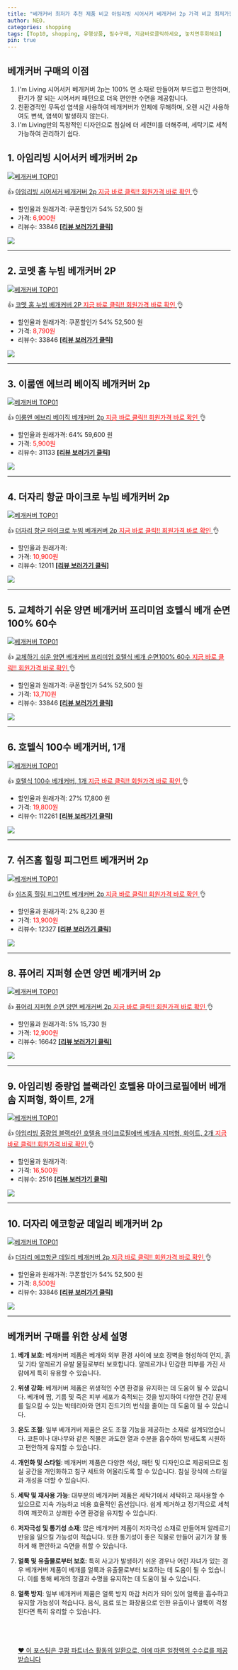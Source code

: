 ```yaml
---
title: "베개커버 최저가 추천 제품 비교 아임리빙 시어서커 베개커버 2p 가격 비교 최저가장점"
author: NEO.
categories: shopping
tags: [Top10, shopping, 유행상품, 필수구매, 지금바로클릭하세요, 놓치면후회해요]
pin: true
---
```

## 베개커버 구매의 이점
1. I'm Living 시어서커 베개커버 2p는 100% 면 소재로 만들어져 부드럽고 편안하며, 환기가 잘 되는 시어서커 패턴으로 더욱 편안한 수면을 제공합니다.
2. 친환경적인 무독성 염색을 사용하여 베개커버가 인체에 무해하며, 오랜 시간 사용하여도 변색, 염색이 발생하지 않는다.
3. I'm Living만의 독창적인 디자인으로 침실에 더 세련미를 더해주며, 세탁기로 세척 가능하여 관리하기 쉽다.

   

## 1. 아임리빙 시어서커 베개커버 2p

[![베개커버 TOP01](https://thumbnail9.coupangcdn.com/thumbnails/remote/490x490ex/image/retail/images/2018/03/28/19/8/18f3e3d6-a0cd-4ffe-aa5c-9f0a4164d04f.jpg)](https://link.coupang.com/re/AFFSDP?lptag=AF3617701&subid=GithubCoopas&pageKey=73257129&traceid=V0-153&itemId=244207428&vendorItemId=3601090068)


👍 [아임리빙 시어서커 베개커버 2p <font color=red> 지금 바로 클릭!! 회원가격 바로 확인 </font> ](https://link.coupang.com/re/AFFSDP?lptag=AF3617701&subid=GithubCoopas&pageKey=73257129&traceid=V0-153&itemId=244207428&vendorItemId=3601090068) 👌 


- 할인율과 원래가격: 쿠폰할인가 54%  52,500   원
- 가격: <span style='color:red'>6,900원</span>
- 리뷰수: 33846  [**[리뷰 보러가기 클릭]**](https://link.coupang.com/re/AFFSDP?lptag=AF3617701&subid=GithubCoopas&pageKey=73257129&traceid=V0-153&itemId=244207428&vendorItemId=3601090068)

[![](/discount_price.png)](https://link.coupang.com/re/AFFSDP?lptag=AF3617701&subid=GithubCoopas&pageKey=73257129&traceid=V0-153&itemId=244207428&vendorItemId=3601090068)

---


   

## 2. 코멧 홈 누빔 베개커버 2P

[![베개커버 TOP01](https://thumbnail10.coupangcdn.com/thumbnails/remote/490x490ex/image/retail/images/3004441462014731-4f8f14e9-2832-40b2-8e6d-dcd584a17bcf.jpg)](https://link.coupang.com/re/AFFSDP?lptag=AF3617701&subid=GithubCoopas&pageKey=6417994898&traceid=V0-153&itemId=13792887723&vendorItemId=81043258227)


👍 [코멧 홈 누빔 베개커버 2P <font color=red> 지금 바로 클릭!! 회원가격 바로 확인 </font> ](https://link.coupang.com/re/AFFSDP?lptag=AF3617701&subid=GithubCoopas&pageKey=6417994898&traceid=V0-153&itemId=13792887723&vendorItemId=81043258227) 👌 


- 할인율과 원래가격: 쿠폰할인가 54%  52,500   원
- 가격: <span style='color:red'>8,790원</span>
- 리뷰수: 33846  [**[리뷰 보러가기 클릭]**](https://link.coupang.com/re/AFFSDP?lptag=AF3617701&subid=GithubCoopas&pageKey=6417994898&traceid=V0-153&itemId=13792887723&vendorItemId=81043258227)

[![](/discount_price.png)](https://link.coupang.com/re/AFFSDP?lptag=AF3617701&subid=GithubCoopas&pageKey=6417994898&traceid=V0-153&itemId=13792887723&vendorItemId=81043258227)

---


   

## 3. 이룸앤 에브리 베이직 베개커버 2p

[![베개커버 TOP01](https://thumbnail10.coupangcdn.com/thumbnails/remote/490x490ex/image/retail/images/2020/06/15/9/9/14986ef3-4470-4290-95d3-2ffe4caa4a9d.jpg)](https://link.coupang.com/re/AFFSDP?lptag=AF3617701&subid=GithubCoopas&pageKey=1681146642&traceid=V0-153&itemId=2897314131&vendorItemId=70886303517)


👍 [이룸앤 에브리 베이직 베개커버 2p <font color=red> 지금 바로 클릭!! 회원가격 바로 확인 </font> ](https://link.coupang.com/re/AFFSDP?lptag=AF3617701&subid=GithubCoopas&pageKey=1681146642&traceid=V0-153&itemId=2897314131&vendorItemId=70886303517) 👌 


- 할인율과 원래가격: 64%  59,600   원
- 가격: <span style='color:red'>5,900원</span>
- 리뷰수: 31133  [**[리뷰 보러가기 클릭]**](https://link.coupang.com/re/AFFSDP?lptag=AF3617701&subid=GithubCoopas&pageKey=1681146642&traceid=V0-153&itemId=2897314131&vendorItemId=70886303517)

[![](/discount_price.png)](https://link.coupang.com/re/AFFSDP?lptag=AF3617701&subid=GithubCoopas&pageKey=1681146642&traceid=V0-153&itemId=2897314131&vendorItemId=70886303517)

---


   

## 4. 더자리 항균 마이크로 누빔 베개커버 2p

[![베개커버 TOP01](https://thumbnail6.coupangcdn.com/thumbnails/remote/490x490ex/image/retail/images/5972201364484677-20a67d9f-aeb4-4f3b-8d5f-c425ff496804.jpg)](https://link.coupang.com/re/AFFSDP?lptag=AF3617701&subid=GithubCoopas&pageKey=17583799&traceid=V0-153&itemId=70534894&vendorItemId=3114085321)


👍 [더자리 항균 마이크로 누빔 베개커버 2p <font color=red> 지금 바로 클릭!! 회원가격 바로 확인 </font> ](https://link.coupang.com/re/AFFSDP?lptag=AF3617701&subid=GithubCoopas&pageKey=17583799&traceid=V0-153&itemId=70534894&vendorItemId=3114085321) 👌 


- 할인율과 원래가격: 
- 가격: <span style='color:red'>10,900원</span>
- 리뷰수: 12011  [**[리뷰 보러가기 클릭]**](https://link.coupang.com/re/AFFSDP?lptag=AF3617701&subid=GithubCoopas&pageKey=17583799&traceid=V0-153&itemId=70534894&vendorItemId=3114085321)

[![](/discount_price.png)](https://link.coupang.com/re/AFFSDP?lptag=AF3617701&subid=GithubCoopas&pageKey=17583799&traceid=V0-153&itemId=70534894&vendorItemId=3114085321)

---


   

## 5. 교체하기 쉬운 양면 베개커버 프리미엄 호텔식 베개 순면100% 60수

[![베개커버 TOP01](https://thumbnail7.coupangcdn.com/thumbnails/remote/490x490ex/image/vendor_inventory/3331/5150c50c936874124ce4d63f96aaa88f52c4839987f937b9ef3589bd0855.jpg)](https://link.coupang.com/re/AFFSDP?lptag=AF3617701&subid=GithubCoopas&pageKey=7553527798&traceid=V0-153&itemId=19884256597&vendorItemId=86984689299)


👍 [교체하기 쉬운 양면 베개커버 프리미엄 호텔식 베개 순면100% 60수 <font color=red> 지금 바로 클릭!! 회원가격 바로 확인 </font> ](https://link.coupang.com/re/AFFSDP?lptag=AF3617701&subid=GithubCoopas&pageKey=7553527798&traceid=V0-153&itemId=19884256597&vendorItemId=86984689299) 👌 


- 할인율과 원래가격: 쿠폰할인가 54%  52,500   원
- 가격: <span style='color:red'>13,710원</span>
- 리뷰수: 33846  [**[리뷰 보러가기 클릭]**](https://link.coupang.com/re/AFFSDP?lptag=AF3617701&subid=GithubCoopas&pageKey=7553527798&traceid=V0-153&itemId=19884256597&vendorItemId=86984689299)

[![](/discount_price.png)](https://link.coupang.com/re/AFFSDP?lptag=AF3617701&subid=GithubCoopas&pageKey=7553527798&traceid=V0-153&itemId=19884256597&vendorItemId=86984689299)

---


   

## 6. 호텔식 100수 베개커버, 1개

[![베개커버 TOP01](https://thumbnail10.coupangcdn.com/thumbnails/remote/490x490ex/image/vendor_inventory/489d/74ff5f4d64bbdd7d4d1dd4004b7ebdf2cf9888bed7ebdbc169d67db778dd.jpg)](https://link.coupang.com/re/AFFSDP?lptag=AF3617701&subid=GithubCoopas&pageKey=6690079185&traceid=V0-153&itemId=15456955384&vendorItemId=85023696819)


👍 [호텔식 100수 베개커버, 1개 <font color=red> 지금 바로 클릭!! 회원가격 바로 확인 </font> ](https://link.coupang.com/re/AFFSDP?lptag=AF3617701&subid=GithubCoopas&pageKey=6690079185&traceid=V0-153&itemId=15456955384&vendorItemId=85023696819) 👌 


- 할인율과 원래가격: 27%  17,800   원
- 가격: <span style='color:red'>19,800원</span>
- 리뷰수: 112261  [**[리뷰 보러가기 클릭]**](https://link.coupang.com/re/AFFSDP?lptag=AF3617701&subid=GithubCoopas&pageKey=6690079185&traceid=V0-153&itemId=15456955384&vendorItemId=85023696819)

[![](/discount_price.png)](https://link.coupang.com/re/AFFSDP?lptag=AF3617701&subid=GithubCoopas&pageKey=6690079185&traceid=V0-153&itemId=15456955384&vendorItemId=85023696819)

---


   

## 7. 쉬즈홈 힐링 피그먼트 베개커버 2p

[![베개커버 TOP01](https://thumbnail7.coupangcdn.com/thumbnails/remote/490x490ex/image/product/image/vendoritem/2018/01/29/3133617453/5015dcf1-92f6-4f8e-970a-b32dafb619bd.jpg)](https://link.coupang.com/re/AFFSDP?lptag=AF3617701&subid=GithubCoopas&pageKey=81820140&traceid=V0-153&itemId=79026449&vendorItemId=3133617453)


👍 [쉬즈홈 힐링 피그먼트 베개커버 2p <font color=red> 지금 바로 클릭!! 회원가격 바로 확인 </font> ](https://link.coupang.com/re/AFFSDP?lptag=AF3617701&subid=GithubCoopas&pageKey=81820140&traceid=V0-153&itemId=79026449&vendorItemId=3133617453) 👌 


- 할인율과 원래가격: 2%  8,230   원
- 가격: <span style='color:red'>13,900원</span>
- 리뷰수: 12327  [**[리뷰 보러가기 클릭]**](https://link.coupang.com/re/AFFSDP?lptag=AF3617701&subid=GithubCoopas&pageKey=81820140&traceid=V0-153&itemId=79026449&vendorItemId=3133617453)

[![](/discount_price.png)](https://link.coupang.com/re/AFFSDP?lptag=AF3617701&subid=GithubCoopas&pageKey=81820140&traceid=V0-153&itemId=79026449&vendorItemId=3133617453)

---


   

## 8. 퓨어리 지퍼형 순면 양면 베개커버 2p

[![베개커버 TOP01](https://thumbnail9.coupangcdn.com/thumbnails/remote/490x490ex/image/product/image/vendoritem/2017/05/10/3016721809/c65db930-e15e-4f92-82bc-d1051a722ff1.jpg)](https://link.coupang.com/re/AFFSDP?lptag=AF3617701&subid=GithubCoopas&pageKey=2414711&traceid=V0-153&itemId=11120012&vendorItemId=3016721809)


👍 [퓨어리 지퍼형 순면 양면 베개커버 2p <font color=red> 지금 바로 클릭!! 회원가격 바로 확인 </font> ](https://link.coupang.com/re/AFFSDP?lptag=AF3617701&subid=GithubCoopas&pageKey=2414711&traceid=V0-153&itemId=11120012&vendorItemId=3016721809) 👌 


- 할인율과 원래가격: 5%  15,730   원
- 가격: <span style='color:red'>12,900원</span>
- 리뷰수: 16642  [**[리뷰 보러가기 클릭]**](https://link.coupang.com/re/AFFSDP?lptag=AF3617701&subid=GithubCoopas&pageKey=2414711&traceid=V0-153&itemId=11120012&vendorItemId=3016721809)

[![](/discount_price.png)](https://link.coupang.com/re/AFFSDP?lptag=AF3617701&subid=GithubCoopas&pageKey=2414711&traceid=V0-153&itemId=11120012&vendorItemId=3016721809)

---


   

## 9. 아임리빙 중량업 블랙라인 호텔용 마이크로필에버 베개솜 지퍼형, 화이트, 2개

[![베개커버 TOP01](https://thumbnail7.coupangcdn.com/thumbnails/remote/490x490ex/image/retail/images/548081644529066-d137a6e8-9495-467c-95df-53a44764fe84.jpg)](https://link.coupang.com/re/AFFSDP?lptag=AF3617701&subid=GithubCoopas&pageKey=184617159&traceid=V0-153&itemId=528333767&vendorItemId=4374500762)


👍 [아임리빙 중량업 블랙라인 호텔용 마이크로필에버 베개솜 지퍼형, 화이트, 2개 <font color=red> 지금 바로 클릭!! 회원가격 바로 확인 </font> ](https://link.coupang.com/re/AFFSDP?lptag=AF3617701&subid=GithubCoopas&pageKey=184617159&traceid=V0-153&itemId=528333767&vendorItemId=4374500762) 👌 


- 할인율과 원래가격: 
- 가격: <span style='color:red'>16,500원</span>
- 리뷰수: 2516  [**[리뷰 보러가기 클릭]**](https://link.coupang.com/re/AFFSDP?lptag=AF3617701&subid=GithubCoopas&pageKey=184617159&traceid=V0-153&itemId=528333767&vendorItemId=4374500762)

[![](/discount_price.png)](https://link.coupang.com/re/AFFSDP?lptag=AF3617701&subid=GithubCoopas&pageKey=184617159&traceid=V0-153&itemId=528333767&vendorItemId=4374500762)

---


   

## 10. 더자리 에코항균 데일리 베개커버 2p

[![베개커버 TOP01](https://thumbnail10.coupangcdn.com/thumbnails/remote/490x490ex/image/retail/images/3454247455908911-148e2452-7225-4db5-8e9c-0ed35b44901e.jpg)](https://link.coupang.com/re/AFFSDP?lptag=AF3617701&subid=GithubCoopas&pageKey=46492698&traceid=V0-153&itemId=164961266&vendorItemId=3390248682)


👍 [더자리 에코항균 데일리 베개커버 2p <font color=red> 지금 바로 클릭!! 회원가격 바로 확인 </font> ](https://link.coupang.com/re/AFFSDP?lptag=AF3617701&subid=GithubCoopas&pageKey=46492698&traceid=V0-153&itemId=164961266&vendorItemId=3390248682) 👌 


- 할인율과 원래가격: 쿠폰할인가 54%  52,500   원
- 가격: <span style='color:red'>8,500원</span>
- 리뷰수: 33846  [**[리뷰 보러가기 클릭]**](https://link.coupang.com/re/AFFSDP?lptag=AF3617701&subid=GithubCoopas&pageKey=46492698&traceid=V0-153&itemId=164961266&vendorItemId=3390248682)

[![](/discount_price.png)](https://link.coupang.com/re/AFFSDP?lptag=AF3617701&subid=GithubCoopas&pageKey=46492698&traceid=V0-153&itemId=164961266&vendorItemId=3390248682)

---
## 베개커버 구매를 위한 상세 설명
1. **베개 보호**: 베개커버 제품은 베개와 외부 환경 사이에 보호 장벽을 형성하여 먼지, 흙 및 기타 알레르기 유발 물질로부터 보호합니다. 알레르기나 민감한 피부를 가진 사람에게 특히 유용할 수 있습니다.


2. **위생 강화**: 베개커버 제품은 위생적인 수면 환경을 유지하는 데 도움이 될 수 있습니다. 베개에 땀, 기름 및 죽은 피부 세포가 축적되는 것을 방지하여 다양한 건강 문제를 일으킬 수 있는 박테리아와 먼지 진드기의 번식을 줄이는 데 도움이 될 수 있습니다.


3. **온도 조절**: 일부 베개커버 제품은 온도 조절 기능을 제공하는 소재로 설계되었습니다. 코튼이나 대나무와 같은 직물은 과도한 열과 수분을 흡수하여 밤새도록 시원하고 편안하게 유지할 수 있습니다.


4. **개인화 및 스타일**: 베개커버 제품은 다양한 색상, 패턴 및 디자인으로 제공되므로 침실 공간을 개인화하고 침구 세트와 어울리도록 할 수 있습니다. 침실 장식에 스타일과 개성을 더할 수 있습니다.


5. **세탁 및 재사용 가능**: 대부분의 베개커버 제품은 세탁기에서 세탁하고 재사용할 수 있으므로 지속 가능하고 비용 효율적인 옵션입니다. 쉽게 제거하고 정기적으로 세척하여 깨끗하고 상쾌한 수면 환경을 유지할 수 있습니다.


6. **저자극성 및 통기성 소재**: 많은 베개커버 제품이 저자극성 소재로 만들어져 알레르기 반응을 일으킬 가능성이 적습니다. 또한 통기성이 좋은 직물로 만들어 공기가 잘 통하게 해 편안하고 숙면을 취할 수 있습니다.


7. **얼룩 및 유출물로부터 보호**: 특히 사고가 발생하기 쉬운 경우나 어린 자녀가 있는 경우 베개커버 제품이 베개를 얼룩과 유출물로부터 보호하는 데 도움이 될 수 있습니다. 이를 통해 베개의 청결과 수명을 유지하는 데 도움이 될 수 있습니다.


8. **얼룩 방지**: 일부 베개커버 제품은 얼룩 방지 마감 처리가 되어 있어 얼룩을 흡수하고 유지할 가능성이 적습니다. 음식, 음료 또는 화장품으로 인한 유출이나 얼룩이 걱정된다면 특히 유리할 수 있습니다.<br><br><br><br><br> [ ❤  이 포스팅은 쿠팡 파트너스 활동의 일환으로, 이에 따른 일정액의 수수료를 제공받습니다](https://link.coupang.com/a/bcEFyh)